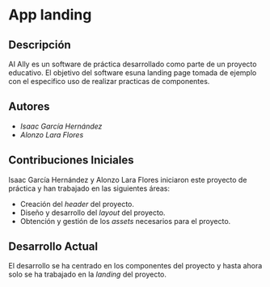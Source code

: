 # App landing

## Descripción
AI Ally es un software de práctica desarrollado como parte de un proyecto educativo. El objetivo del software esuna landing page tomada de ejemplo con el especifico uso de realizar practicas de componentes.

## Autores
- *Isaac García Hernández*
- *Alonzo Lara Flores*

## Contribuciones Iniciales
Isaac García Hernández y Alonzo Lara Flores iniciaron este proyecto de práctica y han trabajado en las siguientes áreas:
- Creación del *header* del proyecto.
- Diseño y desarrollo del *layout* del proyecto.
- Obtención y gestión de los *assets* necesarios para el proyecto.

## Desarrollo Actual
El desarrollo se ha centrado en los componentes del proyecto y hasta ahora solo se ha trabajado en la *landing* del proyecto.